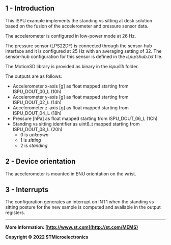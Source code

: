 ## 1 - Introduction

This ISPU example implements the standing vs sitting at desk solution based on the fusion of the accelerometer and pressure sensor data.

The accelerometer is configured in low-power mode at 26 Hz.

The pressure sensor (LPS22DF) is connected through the sensor-hub interface and it is configured at 25 Hz with an averaging setting of 32. The sensor-hub configuration for this sensor is defined in the *ispu/shub.txt* file.

The MotionSD library is provided as binary in the *ispu/lib* folder.

The outputs are as follows:

* Accelerometer x-axis [g] as float mapped starting from ISPU_DOUT_00_L (10h)
* Accelerometer y-axis [g] as float mapped starting from ISPU_DOUT_02_L (14h)
* Accelerometer z-axis [g] as float mapped starting from ISPU_DOUT_04_L (18h)
* Pressure [hPa] as float mapped starting from ISPU_DOUT_06_L (1Ch)
* Standing vs sitting identifier as uint8_t mapped starting from ISPU_DOUT_08_L (20h)
  * 0 is *unknown*
  * 1 is *sitting*
  * 2 is *standing*


## 2 - Device orientation

The accelerometer is mounted in ENU orientation on the wrist.


## 3 - Interrupts

The configuration generates an interrupt on INT1 when the standing vs sitting posture for the new sample is computed and available in the output registers.

------

**More Information: [http://www.st.com](http://st.com/MEMS)**

**Copyright © 2022 STMicroelectronics**
